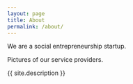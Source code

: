 ```yaml
---
layout: page
title: About
permalink: /about/
---
```


We are a social entrepreneurship startup.

Pictures of our service providers.

{{ site.description }}